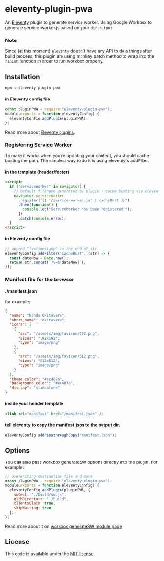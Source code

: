 # eleventy-plugin-pwa

An [Eleventy](https://11ty.io) plugin to generate service worker.
Using Google Workbox to generate service-worker.js based on your `dir.output`.

### Note

Since (at this moment) `eleventy` doesn't have any API to do a things after build process, this plugin are using monkey patch method to wrap into the `finish` function in order to run workbox properly.

## Installation

```bash
npm i eleventy-plugin-pwa
```

#### in Eleventy config file

```js
const pluginPWA = require("eleventy-plugin-pwa");
module.exports = function(eleventyConfig) {
  eleventyConfig.addPlugin(pluginPWA);
};
```

Read more about [Eleventy plugins](https://www.11ty.io/docs/plugins/).

### Registering Service Worker

To make it works when you're updating your content, you should cache-busting the path.
The simplest way to do it is using eleventy's addFilter.

#### in the template (header/footer)

```html
<script>
  if ("serviceWorker" in navigator) {
    // default filename generated by plugin + cache busting via eleventy's filter
    navigator.serviceWorker
      .register("{{ '/service-worker.js' | cacheBust }}")
      .then(function() {
        console.log("ServiceWorker has been registered!");
      })
      .catch(console.error);
  }
</script>
```

#### in Eleventy config file

```js
// append "?v=timestamp" to the end of str
eleventyConfig.addFilter("cacheBust", (str) => {
  const dateNow = Date.now();
  return str.concat(`?v=${dateNow}`);
});
```

### Manifest file for the browser

#### ./manifest.json

for example:

```json
{
  "name": "Nanda Okitavera",
  "short_name": "okitavera",
  "icons": [
    {
      "src": "/assets/img/favicon/192.png",
      "sizes": "192x192",
      "type": "image/png"
    },
    {
      "src": "/assets/img/favicon/512.png",
      "sizes": "512x512",
      "type": "image/png"
    }
  ],
  "theme_color": "#ec407a",
  "background_color": "#ec407a",
  "display": "standalone"
}
```

#### inside your header template

```html
<link rel="manifest" href="/manifest.json" />
```

#### tell eleventy to copy the manifest.json to the output dir.

```js
eleventyConfig.addPassthroughCopy("manifest.json");
```

## Options

You can also pass workbox generateSW options directly into the plugin.
For example :

```js
// overwriting destination file and more
const pluginPWA = require("eleventy-plugin-pwa");
module.exports = function(eleventyConfig) {
  eleventyConfig.addPlugin(pluginPWA, {
    swDest: "./build/sw.js",
    globDirectory: "./build",
    clientsClaim: true,
    skipWaiting: true
  });
};
```

Read more about it on [workbox generateSW module page](https://developers.google.com/web/tools/workbox/modules/workbox-build#full_generatesw_config)

## License

This code is available under the [MIT license](LICENSE).
